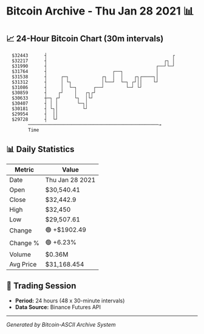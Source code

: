 # Bitcoin Archive - Thu Jan 28 2021 📊

## 📈 24-Hour Bitcoin Chart (30m intervals)

```
  $32443      ┤                                              ┌ 
  $32217      ┤                                           ┌┐ │ 
  $31990      ┤                                        ┌──┘└─┘ 
  $31764      ┤                        ┌──┐            │       
  $31538      ┤     ┌─┐            ┌┐  │  │    ┌┐┌────┐│       
  $31312      ┤     │ └┐           │└──┘  └─┐ ┌┘││    └┘       
  $31086      ┤     │  └─┐      ┌──┘        └─┘ └┘             
  $30859      ┤    ┌┘    │   ┌┐┌┘                              
  $30633      ┼─┐ ┌┘     └┐  │└┘                               
  $30407      ┤ │ │       └─┐│                                 
  $30181      ┤ └┐│         └┘                                 
  $29954      ┤  ││                                            
  $29728      ┤  └┘                                            
        ────────────────────────────────────────────────→
        Time
```

## 📊 Daily Statistics

| Metric | Value |
|--------|-------|
| Date | Thu Jan 28 2021 |
| Open | $30,540.41 |
| Close | $32,442.9 |
| High | $32,450 |
| Low | $29,507.61 |
| Change | 🟢 +$1902.49 |
| Change % | 🟢 +6.23% |
| Volume | $0.36M |
| Avg Price | $31,168.454 |

## 📅 Trading Session

- **Period:** 24 hours (48 x 30-minute intervals)
- **Data Source:** Binance Futures API

---
*Generated by Bitcoin-ASCII Archive System*
